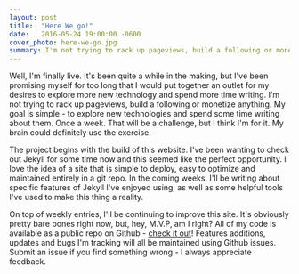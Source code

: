 ```yaml
---
layout: post
title:  "Here We go!"
date:   2016-05-24 19:00:00 -0600
cover_photo: here-we-go.jpg
summary: I'm not trying to rack up pageviews, build a following or monetize anything. My goal is simple - to explore new technologies and spend some time writing about them. Once a week.
---
```

Well, I'm finally live. It's been quite a while in the making, but I've been promising myself for too long that I would put together an outlet for my desires to explore more new technology and spend more time writing. I'm not trying to rack up pageviews, build a following or monetize anything. My goal is simple - to explore new technologies and spend some time writing about them. Once a week. That will be a challenge, but I think I'm for it. My brain could definitely use the exercise.

The project begins with the build of this website. I've been wanting to check out Jekyll for some time now and this seemed like the perfect opportunity. I love the idea of a site that is simple to deploy, easy to optimize and maintained entirely in a git repo. In the coming weeks, I'll be writing about specific features of Jekyll I've enjoyed using, as well as some helpful tools I've used to make this thing a reality.

On top of weekly entries, I'll be continuing to improve this site. It's obviously pretty bare bones right now, but, hey, M.V.P, am I right? All of my code is available as a public repo on Github - [check it out][site-repo]! Features additions, updates and bugs I'm tracking will all be maintained using Github issues. Submit an issue if you find something wrong - I always appreciate feedback.

[site-repo]: https://github.com/nswitzer/1aw